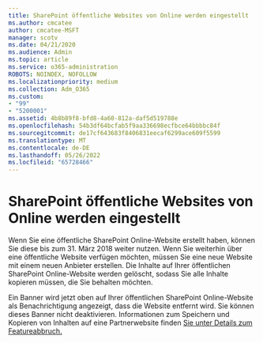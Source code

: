 ```yaml
---
title: SharePoint öffentliche Websites von Online werden eingestellt
ms.author: cmcatee
author: cmcatee-MSFT
manager: scotv
ms.date: 04/21/2020
ms.audience: Admin
ms.topic: article
ms.service: o365-administration
ROBOTS: NOINDEX, NOFOLLOW
ms.localizationpriority: medium
ms.collection: Adm_O365
ms.custom:
- "99"
- "5200001"
ms.assetid: 4b8b89f8-bfd8-4a60-812a-daf5d519788e
ms.openlocfilehash: 54b3df64bcfab5f9aa336698ecfbce64bbbbc84f
ms.sourcegitcommit: de17cf643683f8406831eecaf6299ace609f5599
ms.translationtype: MT
ms.contentlocale: de-DE
ms.lasthandoff: 05/26/2022
ms.locfileid: "65728466"
---
```

# <a name="sharepoint-online-public-websites-are-being-discontinued"></a>SharePoint öffentliche Websites von Online werden eingestellt

Wenn Sie eine öffentliche SharePoint Online-Website erstellt haben, können Sie diese bis zum 31. März 2018 weiter nutzen. Wenn Sie weiterhin über eine öffentliche Website verfügen möchten, müssen Sie eine neue Website mit einem neuen Anbieter erstellen. Die Inhalte auf Ihrer öffentlichen SharePoint Online-Website werden gelöscht, sodass Sie alle Inhalte kopieren müssen, die Sie behalten möchten.
  
Ein Banner wird jetzt oben auf Ihrer öffentlichen SharePoint Online-Website als Benachrichtigung angezeigt, dass die Website entfernt wird. Sie können dieses Banner nicht deaktivieren. Informationen zum Speichern und Kopieren von Inhalten auf eine Partnerwebsite finden [Sie unter Details zum Featureabbruch.](https://go.microsoft.com/fwlink/?linkid=866980)
  